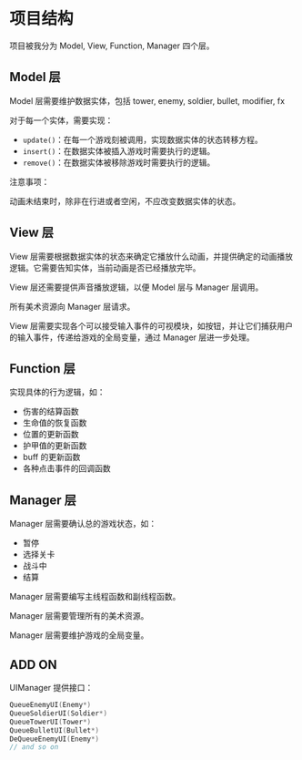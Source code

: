 # 项目结构

项目被我分为 Model, View, Function, Manager 四个层。

## Model 层

Model 层需要维护数据实体，包括 tower, enemy, soldier, bullet, modifier, fx

对于每一个实体，需要实现：

*  `update()`：在每一个游戏刻被调用，实现数据实体的状态转移方程。
*  `insert()`：在数据实体被插入游戏时需要执行的逻辑。
*  `remove()`：在数据实体被移除游戏时需要执行的逻辑。

注意事项：

动画未结束时，除非在行进或者空闲，不应改变数据实体的状态。

## View 层

View 层需要根据数据实体的状态来确定它播放什么动画，并提供确定的动画播放逻辑。它需要告知实体，当前动画是否已经播放完毕。

View 层还需要提供声音播放逻辑，以便 Model 层与 Manager 层调用。

所有美术资源向 Manager 层请求。

View 层需要实现各个可以接受输入事件的可视模块，如按钮，并让它们捕获用户的输入事件，传递给游戏的全局变量，通过 Manager 层进一步处理。

## Function 层

实现具体的行为逻辑，如：

* 伤害的结算函数
* 生命值的恢复函数
* 位置的更新函数
* 护甲值的更新函数
* buff 的更新函数
* 各种点击事件的回调函数

## Manager 层

Manager 层需要确认总的游戏状态，如：

* 暂停
* 选择关卡
* 战斗中
* 结算

Manager 层需要编写主线程函数和副线程函数。

Manager 层需要管理所有的美术资源。

Manager 层需要维护游戏的全局变量。

## ADD ON

UIManager 提供接口：

```cpp
QueueEnemyUI(Enemy*)
QueueSoldierUI(Soldier*)
QueueTowerUI(Tower*)
QueueBulletUI(Bullet*)
DeQueueEnemyUI(Enemy*)
// and so on
```

